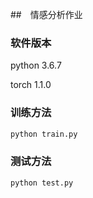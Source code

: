 ##　情感分析作业

### 软件版本

python 3.6.7

torch 1.1.0

### 训练方法

```bash
python train.py
```

### 测试方法

```bash
python test.py
```


